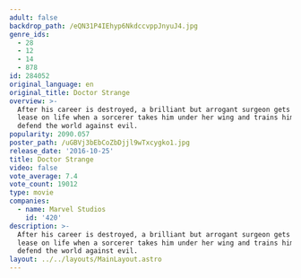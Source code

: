 ```yaml
---
adult: false
backdrop_path: /eQN31P4IEhyp6NkdccvppJnyuJ4.jpg
genre_ids:
  - 28
  - 12
  - 14
  - 878
id: 284052
original_language: en
original_title: Doctor Strange
overview: >-
  After his career is destroyed, a brilliant but arrogant surgeon gets a new
  lease on life when a sorcerer takes him under her wing and trains him to
  defend the world against evil.
popularity: 2090.057
poster_path: /uGBVj3bEbCoZbDjjl9wTxcygko1.jpg
release_date: '2016-10-25'
title: Doctor Strange
video: false
vote_average: 7.4
vote_count: 19012
type: movie
companies:
  - name: Marvel Studios
    id: '420'
description: >-
  After his career is destroyed, a brilliant but arrogant surgeon gets a new
  lease on life when a sorcerer takes him under her wing and trains him to
  defend the world against evil.
layout: ../../layouts/MainLayout.astro
---
```


